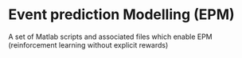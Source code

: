 # Event prediction Modelling (EPM)
A set of Matlab scripts and associated files which enable EPM (reinforcement learning without explicit rewards)
